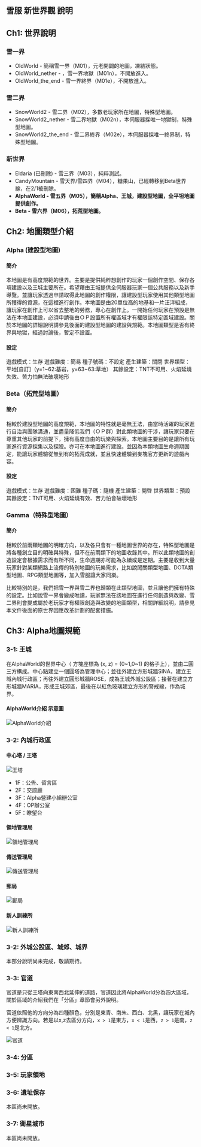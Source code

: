 雪服 新世界觀 說明
----

## Ch1: 世界說明
### 雪一界
- OldWorld - 簡稱雪一界（M01），元老開闢的地圖，凍結狀態。
- OldWorld_nether - ，雪一界地獄（M01n），不開放進入。
- OldWorld_the_end - 雪一界終界（M01e），不開放進入。

### 雪二界
- SnowWorld2 - 雪二界（M02），多數老玩家所在地圖，特殊型地圖。
- SnowWorld2_nether - 雪二界地獄（M02n），本伺服器採唯一地獄制，特殊型地圖。
- SnowWorld2_the_end - 雪二界終界（M02e），本伺服器採唯一終界制，特殊型地圖。

### 新世界
- Eldaria (已刪除) - 雪三界（M03），純粹測試。
- CandyMountain - 雪天界/雪四界（M04），糖果山，已經轉移到Beta世界線，在2/1被刪除。
- **AlphaWorld - 雪五界（M05），簡稱Alpha、王城，建設型地圖，全平坦地圖提供創作。**
- **Beta - 雪六界（M06），拓荒型地圖。**

## Ch2: 地圖類型介紹
### Alpha (建設型地圖)
#### 簡介
本地圖是有高度規範的世界。主要是提供純粹想創作的玩家一個創作空間、保存各項建設以及王城主要所在。希望藉由王城提供全伺服器玩家一個公共服務以及新手導覽。並讓玩家透過申請取得此地圖的創作權限，讓建設型玩家使用其他類型地圖所獲得的資源，在這裡進行創作。本地圖是由20單位高的地基和一片汪洋組成，讓玩家在創作上可以省去整地的勞務，專心在創作上。一開始任何玩家在預設是無法在本地圖建設，必須申請後由ＯＰ設置所有權區域才有權限該特定區域建設。關於本地圖的詳細說明請參見後面的建設型地圖的建設與規範。本地圖類型是否有終界與地獄，經過討論後，暫定不設置。

#### 設定
遊戲模式：生存
遊戲難度：簡易
種子號碼：不設定
產生建築：關閉
世界類型：平地[自訂]（y=1~62:基岩，y=63~63:草地）
其餘設定：TNT不可用、火焰延燒失效、苦力怕無法破壞地形

### Beta（拓荒型地圖）
#### 簡介
相較於建設型地圖的高度規範，本地圖的特性就是毫無王法，由當時活躍的玩家進行自治與團隊溝通，並盡量降低我們（ＯＰ群）對此類地圖的干涉，讓玩家只要在尊重其他玩家的前提下，擁有高度自由的玩樂與探索。本地圖主要目的是讓所有玩家進行資源採集以及探險。亦可在本地圖進行建設。並因為本類地圖生命週期固定，能讓玩家體驗從無到有的拓荒成就，並且快速體驗到麥塊官方更新的遊戲內容。

#### 設定
遊戲模式：生存
遊戲難度：困難
種子碼：隨機
產生建築：開啓
世界類型：預設
其餘設定：TNT可用、火焰延燒有效、苦力怕會破壞地形

### Gamma（特殊型地圖）
#### 簡介
相較於前兩類地圖的明確方向，以及各只會有一種地圖世界的存在，特殊型地圖是將各種創立目的明確與特殊，但不在前兩類下的地圖收錄其中。所以此類地圖的創造設定會根據需求而有所不同，生命週期亦可能為永續或是定期。主要是收到大量玩家針對某類網路上流傳的特別地圖的玩樂需求，比如說闖關類型地圖、DOTA類型地圖、RPG類型地圖等，加入雪服讓大家同樂。

比較特別的是，我們把雪一界與雪二界也歸類在此類型地圖，並且讓他們擁有特殊的設定。比如說雪一界會變成唯讀，玩家無法在該地圖在進行任何創造與改變、雪二界則會變成屬於老玩家才有權限創造與改變的地圖類型，相關詳細說明，請參見本文件後面的原世界因應改革計劃的配套措施。

## Ch3: Alpha地圖規範
### 3-1: 王城
在AlphaWorld的世界中心（ 方塊座標為 (x, z) = (0~1,0~1) 的格子上），並由二圓三方構成。中心點建立一個圓塔為管理中心；並往外建立方形城牆SINA，建立王城內城行政區；再往外建立圓形城牆ROSE，成為王城外城公設區；接著在建立方形城牆MARIA，形成王城郊區，最後在以紅色玻璃建立方形的警戒線，作為城界。

#### AlphaWorld介紹 示意圖
![AlphaWorld介紹][1]

### 3-2: 內城行政區

#### 中心塔 / 王塔
![王塔][2]
- 1F：公告、留言區
- 2F：交誼廳
- 3F：Alpha營建小組辦公室
- 4F：OP辦公室
- 5F：瞭望台

#### 領地管理局
![領地管理局][3]

#### 傳送管理局
![傳送管理局][4]

#### 郵局
![郵局][5]

#### 新人訓練所
![新人訓練所][6]

### 3-2: 外城公設區、城郊、城界
本部分說明尚未完成，敬請期待。

### 3-3: 官道
官道是只從王塔向東南西北延伸的道路，官道因此將AlphaWorld分為四大區域，關於區域的介紹我們在「分區」章節會另外說明。

官道依照他的方向分為四種顏色，分別是東青、南朱、西白、北黑，讓玩家在城內方便辨識方向。若是以x,z去區分方向，`x > 1`是東方，`x < 1`是西，`z > 1`是南，`z < 1`是北方。

![官道][7]

### 3-4: 分區


### 3-5: 玩家領地


### 3-6: 遺址保存
本區尚未開放。

### 3-7: 衛星城市
本區尚未開放。


  [1]: https://lh6.googleusercontent.com/-7rH_5-YhVcg/UutqDXQJ8uI/AAAAAAAAJ1M/ctDcQS8H5tA/s400/Alpha%25E5%259C%25B0%25E5%259C%2596%25E4%25BB%258B%25E7%25B4%25B9.png "Alpha地圖介紹.png"
  [2]: https://lh6.googleusercontent.com/-XIDcOiT3BrQ/UutuqkQoGII/AAAAAAAAJ1g/0Sy0wfxKYZo/s400/%25E7%258E%258B%25E5%25A1%2594.png "王塔.png"
  [3]: https://lh6.googleusercontent.com/-LMo624lyFTs/Uutx8G--Q0I/AAAAAAAAJ18/5o6Kd7Vel_g/s500/%25E9%25A0%2598%25E5%259C%25B0%25E7%25AE%25A1%25E7%2590%2586%25E5%25B1%2580.png "領地管理局.png"
  [4]: https://lh6.googleusercontent.com/-9JixyNzJDXA/UutyFHqykbI/AAAAAAAAJ2Q/_NxShTQBueM/s500/%25E5%2582%25B3%25E9%2580%2581%25E7%25AE%25A1%25E7%2590%2586%25E5%25B1%2580.png "傳送管理局.png"
  [5]: https://lh5.googleusercontent.com/-ys4lHHnx1wc/UutySXVM7bI/AAAAAAAAJ2k/hFGK_k5nP_o/s500/%25E9%2583%25B5%25E5%25B1%2580.png "郵局.png"
  [6]: https://lh6.googleusercontent.com/-Vc8se85IqIQ/Uutyc1PXi0I/AAAAAAAAJ24/mzycGP1onbM/s500/%25E6%2596%25B0%25E4%25BA%25BA%25E8%25A8%2593%25E7%25B7%25B4%25E6%2589%2580.png "新人訓練所.png"
  [7]: https://lh3.googleusercontent.com/-UL9D_8i3Y1A/Uut4QHdfKnI/AAAAAAAAJ3Q/C-mz_JHLUJ8/s500/%25E5%25AE%2598%25E9%2581%2593.png "官道.png"